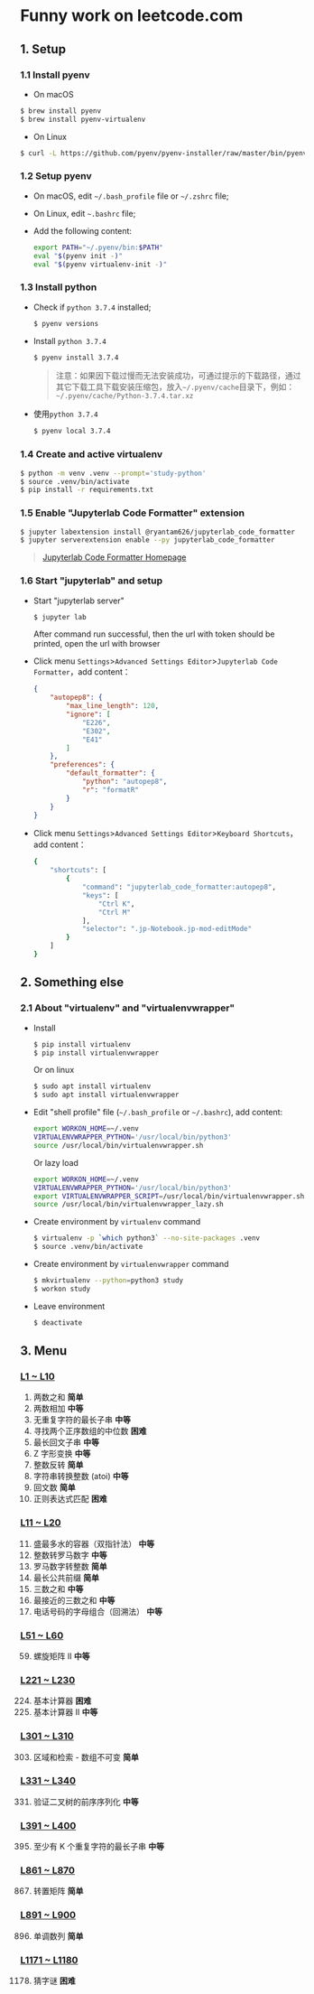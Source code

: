 # Funny work on leetcode.com

## 1. Setup

### 1.1 Install pyenv

- On macOS

```bash
$ brew install pyenv
$ brew install pyenv-virtualenv
```

- On Linux

````bash
$ curl -L https://github.com/pyenv/pyenv-installer/raw/master/bin/pyenv-installer | bash
````

### 1.2 Setup pyenv

- On macOS, edit `~/.bash_profile` file or `~/.zshrc` file;
- On Linux, edit `~.bashrc` file;
- Add the following content:

  ```bash
  export PATH="~/.pyenv/bin:$PATH"
  eval "$(pyenv init -)"
  eval "$(pyenv virtualenv-init -)"
  ```

### 1.3 Install python

- Check if `python 3.7.4` installed;

  ```bash
  $ pyenv versions
  ```

- Install `python 3.7.4`

  ```bash
  $ pyenv install 3.7.4
  ```

  > 注意：如果因下载过慢而无法安装成功，可通过提示的下载路径，通过其它下载工具下载安装压缩包，放入`~/.pyenv/cache`目录下，例如：`~/.pyenv/cache/Python-3.7.4.tar.xz`

- 使用`python 3.7.4`

  ```bash
  $ pyenv local 3.7.4
  ```

### 1.4 Create and active virtualenv

```bash
$ python -m venv .venv --prompt='study-python'
$ source .venv/bin/activate
$ pip install -r requirements.txt
```

### 1.5 Enable "Jupyterlab Code Formatter" extension

```bash
$ jupyter labextension install @ryantam626/jupyterlab_code_formatter
$ jupyter serverextension enable --py jupyterlab_code_formatter
```

> [Jupyterlab Code Formatter Homepage](https://jupyterlab-code-formatter.readthedocs.io/)

### 1.6 Start "jupyterlab" and setup

- Start "jupyterlab server"

  ```bash
  $ jupyter lab
  ```

  After command run successful, then the url with token should be printed, open the url with browser

- Click menu `Settings`>`Advanced Settings Editor`>`Jupyterlab Code Formatter`，add content：

  ```json
  {
      "autopep8": {
          "max_line_length": 120,
          "ignore": [
              "E226",
              "E302",
              "E41"
          ]
      },
      "preferences": {
          "default_formatter": {
              "python": "autopep8",
              "r": "formatR"
          }
      }
  }
  ```

- Click menu `Settings`>`Advanced Settings Editor`>`Keyboard Shortcuts`，add content：

  ```bash
  {
      "shortcuts": [
          {
              "command": "jupyterlab_code_formatter:autopep8",
              "keys": [
                  "Ctrl K",
                  "Ctrl M"
              ],
              "selector": ".jp-Notebook.jp-mod-editMode"
          }
      ]
  }
  ```

## 2. Something else

### 2.1 About "virtualenv" and "virtualenvwrapper"

- Install

  ```bash
  $ pip install virtualenv
  $ pip install virtualenvwrapper
  ```

  Or on linux

  ```bash
  $ sudo apt install virtualenv
  $ sudo apt install virtualenvwrapper
  ```

- Edit "shell profile" file (`~/.bash_profile` or `~/.bashrc`), add content:

  ```bash
  export WORKON_HOME=~/.venv
  VIRTUALENVWRAPPER_PYTHON='/usr/local/bin/python3'
  source /usr/local/bin/virtualenvwrapper.sh
  ```

  Or lazy load

  ```bash
  export WORKON_HOME=~/.venv
  VIRTUALENVWRAPPER_PYTHON='/usr/local/bin/python3'
  export VIRTUALENVWRAPPER_SCRIPT=/usr/local/bin/virtualenvwrapper.sh
  source /usr/local/bin/virtualenvwrapper_lazy.sh
  ```

- Create environment by `virtualenv` command

  ```bash
  $ virtualenv -p `which python3` --no-site-packages .venv
  $ source .venv/bin/activate
  ```

- Create environment by `virtualenvwrapper` command

  ```bash
  $ mkvirtualenv --python=python3 study
  $ workon study
  ```

- Leave environment

  ```bash
  $ deactivate
  ```

## 3. Menu

### [L1 ~ L10](./L0001~L0010.ipynb)

1. 两数之和 **简单**
2. 两数相加 **中等**
3. 无重复字符的最长子串 **中等**
4. 寻找两个正序数组的中位数 **困难**
5. 最长回文子串 **中等**
6. Z 字形变换 **中等**
7. 整数反转 **简单**
8. 字符串转换整数 (atoi) **中等**
9. 回文数 **简单**
10. 正则表达式匹配 **困难**

### [L11 ~ L20](./L0011~L0020.ipynb)

11. 盛最多水的容器（双指针法） **中等**
12. 整数转罗马数字 **中等**
13. 罗马数字转整数 **简单**
14. 最长公共前缀 **简单**
15. 三数之和 **中等**
16. 最接近的三数之和 **中等**
17. 电话号码的字母组合（回溯法） **中等**

### [L51 ~ L60](./L0051~L0060.ipynb)

59. 螺旋矩阵 II **中等**

### [L221 ~ L230](./L0221~L0230.ipynb)

224. 基本计算器 **困难**
227. 基本计算器 II **中等**

### [L301 ~ L310](./L0301~L0310.ipynb)

303. 区域和检索 - 数组不可变 **简单**

### [L331 ~ L340](./L0331~L0340.ipynb)

331. 验证二叉树的前序序列化 **中等**

### [L391 ~ L400](./L0391~L0400.ipynb)

395. 至少有 K 个重复字符的最长子串 **中等**

### [L861 ~ L870](./L0861~L0870.ipynb)

867. 转置矩阵 **简单**

### [L891 ~ L900](./L0891~L0900.ipynb)

896. 单调数列 **简单**

### [L1171 ~ L1180](./L1171~L1180.ipynb)

1178. 猜字谜 **困难**